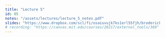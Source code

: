 ```yaml
---
title: "Lecture 5"
id: 05
notes: "/assets/lectures/lecture_5_notes.pdf"
slides: "https://www.dropbox.com/scl/fi/osaiuvujk7ks1erl55fjh/broderick_lecture_05_share.pdf?rlkey=85usmjpi495i3lftl28awar25&dl=0"
# recording: "https://canvas.mit.edu/courses/28217/external_tools/369"
---
```

